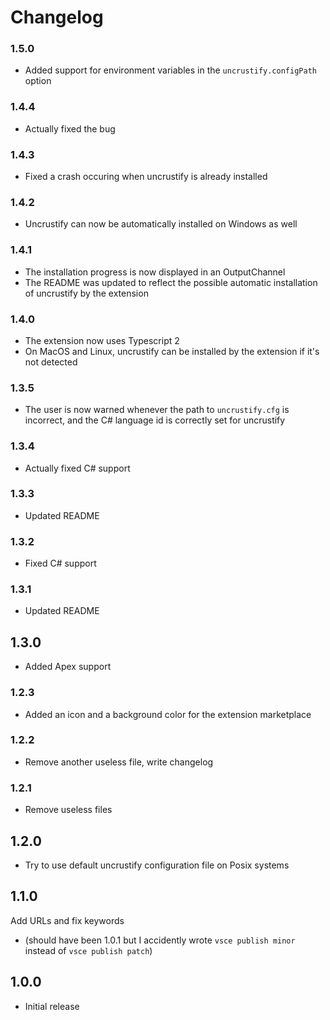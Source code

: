 # Changelog

### 1.5.0
- Added support for environment variables in the `uncrustify.configPath` option

### 1.4.4
- Actually fixed the bug

### 1.4.3
- Fixed a crash occuring when uncrustify is already installed

### 1.4.2
- Uncrustify can now be automatically installed on Windows as well

### 1.4.1
- The installation progress is now displayed in an OutputChannel
- The README was updated to reflect the possible automatic installation of uncrustify by the extension

### 1.4.0
- The extension now uses Typescript 2
- On MacOS and Linux, uncrustify can be installed by the extension if it's not detected

### 1.3.5
- The user is now warned whenever the path to `uncrustify.cfg` is incorrect, and the C# language id is correctly set for uncrustify

### 1.3.4
- Actually fixed C# support

### 1.3.3
- Updated README

### 1.3.2
- Fixed C# support

### 1.3.1
- Updated README

## 1.3.0
- Added Apex support

### 1.2.3
- Added an icon and a background color for the extension marketplace

### 1.2.2
- Remove another useless file, write changelog

### 1.2.1
- Remove useless files

## 1.2.0
- Try to use default uncrustify configuration file on Posix systems

## 1.1.0
Add URLs and fix keywords
- (should have been 1.0.1 but I accidently wrote `vsce publish minor` instead of `vsce publish patch`)

## 1.0.0
- Initial release